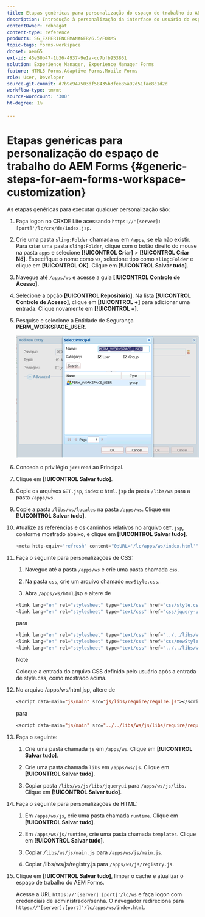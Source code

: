 ```yaml
---
title: Etapas genéricas para personalização do espaço de trabalho do AEM Forms
description: Introdução à personalização da interface do usuário do espaço de trabalho do Adobe Experience Manager Forms.
contentOwner: robhagat
content-type: reference
products: SG_EXPERIENCEMANAGER/6.5/FORMS
topic-tags: forms-workspace
docset: aem65
exl-id: 45e50b47-1b36-4937-9e1a-cc7bfb953861
solution: Experience Manager, Experience Manager Forms
feature: HTML5 Forms,Adaptive Forms,Mobile Forms
role: User, Developer
source-git-commit: d7b9e947503df58435b3fee85a92d51fae8c1d2d
workflow-type: tm+mt
source-wordcount: '300'
ht-degree: 1%

---
```


# Etapas genéricas para personalização do espaço de trabalho do AEM Forms {#generic-steps-for-aem-forms-workspace-customization}

As etapas genéricas para executar qualquer personalização são:

1. Faça logon no CRXDE Lite acessando `https://'[server]:[port]'/lc/crx/de/index.jsp`.
1. Crie uma pasta `sling:Folder` chamada `ws` em `/apps`, se ela não existir. Para criar uma pasta `sling:Folder`, clique com o botão direito do mouse na pasta `apps` e selecione **[!UICONTROL Criar]** > **[!UICONTROL Criar Nó]**. Especifique o nome como `ws`, selecione tipo como `sling:Folder` e clique em **[!UICONTROL OK]**. Clique em **[!UICONTROL Salvar tudo]**.
1. Navegue até `/apps/ws` e acesse a guia **[!UICONTROL Controle de Acesso]**.
1. Selecione a opção **[!UICONTROL Repositório]**. Na lista **[!UICONTROL Controle de Acesso]**, clique em **[!UICONTROL +]** para adicionar uma entrada. Clique novamente em **[!UICONTROL +]**.
1. Pesquise e selecione a Entidade de Segurança **PERM_WORKSPACE_USER**.

   ![Selecione a entidade de segurança PERM_WORKSPACE_USER como parte das etapas genéricas para personalizar o HTML Workspace](assets/perm_workspace_user.png)

1. Conceda o privilégio `jcr:read` ao Principal.
1. Clique em **[!UICONTROL Salvar tudo]**.
1. Copie os arquivos `GET.jsp`, `index` e `html.jsp` da pasta `/libs/ws` para a pasta `/apps/ws`.
1. Copie a pasta `/libs/ws/locales` na pasta `/apps/ws`. Clique em **[!UICONTROL Salvar tudo]**.
1. Atualize as referências e os caminhos relativos no arquivo `GET.jsp`, conforme mostrado abaixo, e clique em **[!UICONTROL Salvar tudo]**.

   ```javascript
   <meta http-equiv="refresh" content="0;URL='/lc/apps/ws/index.html'" />
   ```

1. Faça o seguinte para personalizações de CSS:

   1. Navegue até a pasta `/apps/ws` e crie uma pasta chamada `css`.

   1. Na pasta `css`, crie um arquivo chamado `newStyle.css`.

   1. Abra `/apps/ws/html`.jsp e altere de

   ```javascript
   <link lang="en" rel="stylesheet" type="text/css" href="css/style.css" />
   <link lang="en" rel="stylesheet" type="text/css" href="css/jquery-ui.css"/>
   ```

   para

   ```javascript
   <link lang="en" rel="stylesheet" type="text/css" href="../../libs/ws/css/style.css" />
   <link lang="en" rel="stylesheet" type="text/css" href="css/newStyle.css" />
   <link lang="en" rel="stylesheet" type="text/css" href="../../libs/ws/css/jquery-ui.css"/>
   ```

   >[!NOTE]
   >
   >Coloque a entrada do arquivo CSS definido pelo usuário após a entrada de style.css, como mostrado acima.

1. No arquivo /apps/ws/html.jsp, altere de

   ```jsp
   <script data-main="js/main" src="js/libs/require/require.js"></script>
   ```

   para

   ```jsp
   <script data-main="js/main" src="../../libs/ws/js/libs/require/require.js"></script>
   ```

1. Faça o seguinte:

   1. Crie uma pasta chamada `js` em `/apps/ws`. Clique em **[!UICONTROL Salvar tudo]**.

   1. Crie uma pasta chamada `libs` em `/apps/ws/js`. Clique em **[!UICONTROL Salvar tudo]**.

   1. Copiar pasta `/libs/ws/js/libs/jqueryui` para `/apps/ws/js/libs`. Clique em **[!UICONTROL Salvar tudo]**.

1. Faça o seguinte para personalizações de HTML:

   1. Em `/apps/ws/js`, crie uma pasta chamada `runtime`. Clique em **[!UICONTROL Salvar tudo]**.

   1. Em `/apps/ws/js/runtime`, crie uma pasta chamada `templates`. Clique em **[!UICONTROL Salvar tudo]**.

   1. Copiar `/libs/ws/js/main.js` para `/apps/ws/js/main.js`.

   1. Copiar /libs/ws/js/registry.js para `/apps/ws/js/registry.js`.

1. Clique em **[!UICONTROL Salvar tudo]**, limpar o cache e atualizar o espaço de trabalho do AEM Forms.

   Acesse a URL `https://'[server]:[port]'/lc/ws` e faça logon com credenciais de administrador/senha. O navegador redireciona para `https://'[server]:[port]'/lc/apps/ws/index.html`.
